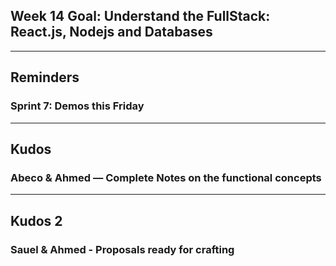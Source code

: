 

## Week 14 Goal: Understand the FullStack: React.js, Nodejs and Databases

---

## Reminders

### Sprint 7: Demos this Friday

---

## Kudos

### Abeco & Ahmed — Complete Notes on the functional concepts

----

## Kudos 2

### Sauel & Ahmed - Proposals ready for crafting


